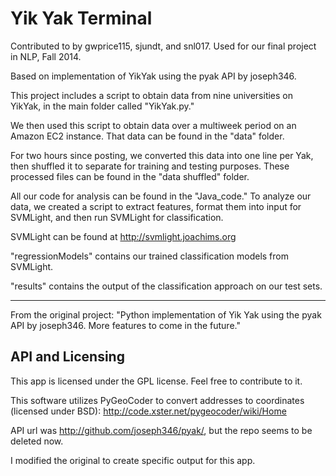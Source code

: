 Yik Yak Terminal
==============

Contributed to by gwprice115, sjundt, and snl017. 
Used for our final project in NLP, Fall 2014.

Based on implementation of YikYak using the pyak API by joseph346.

This project includes a script to obtain data from nine universities on YikYak, in the main folder called "YikYak.py."

We then used this script to obtain data over a multiweek period on an Amazon EC2 instance. That data can be found in the "data" folder.

For two hours since posting, we converted this data into one line per Yak, then shuffled it to separate for training and testing purposes. These processed files can be found in the "data shuffled" folder.


All our code for analysis can be found in the "Java_code."
To analyze our data, we created a script to extract features, format them into input for SVMLight, and then run SVMLight for classification.

SVMLight can be found at http://svmlight.joachims.org

"regressionModels" contains our trained classification models from SVMLight. 

"results" contains the output of the classification approach on our test sets. 


--------------------------------------------------------------------------------------
From the original project: "Python implementation of Yik Yak using the pyak API by joseph346. More features to come in the future."
    		
## API and Licensing

This app is licensed under the GPL license. Feel free to contribute to it.

This software utilizes PyGeoCoder to convert addresses to coordinates (licensed under BSD): http://code.xster.net/pygeocoder/wiki/Home

API url was http://github.com/joseph346/pyak/, but the repo seems to be deleted now.

I modified the original to create specific output for this app.
